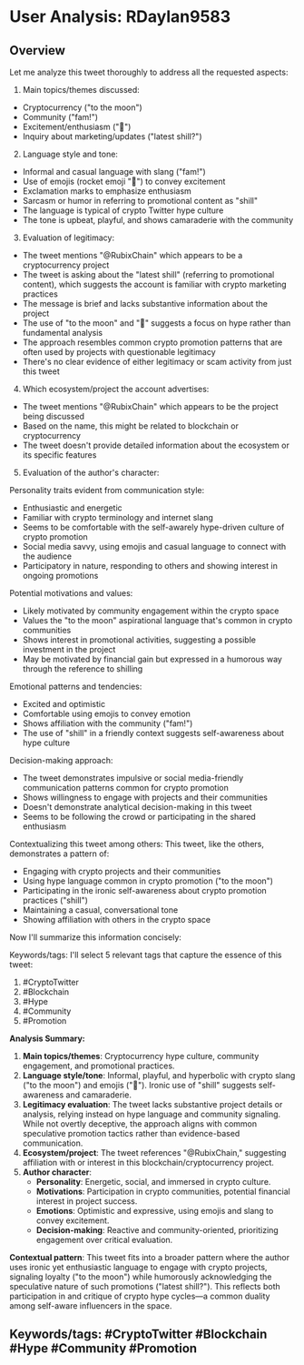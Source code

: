 # User Analysis: RDaylan9583

## Overview

<think>
Let me analyze this tweet thoroughly to address all the requested aspects:

1. Main topics/themes discussed:
- Cryptocurrency ("to the moon")
- Community ("fam!")
- Excitement/enthusiasm ("🚀")
- Inquiry about marketing/updates ("latest shill?")

2. Language style and tone:
- Informal and casual language with slang ("fam!")
- Use of emojis (rocket emoji "🚀") to convey excitement
- Exclamation marks to emphasize enthusiasm
- Sarcasm or humor in referring to promotional content as "shill"
- The language is typical of crypto Twitter hype culture
- The tone is upbeat, playful, and shows camaraderie with the community

3. Evaluation of legitimacy:
- The tweet mentions "@RubixChain" which appears to be a cryptocurrency project
- The tweet is asking about the "latest shill" (referring to promotional content), which suggests the account is familiar with crypto marketing practices
- The message is brief and lacks substantive information about the project
- The use of "to the moon" and "🚀" suggests a focus on hype rather than fundamental analysis
- The approach resembles common crypto promotion patterns that are often used by projects with questionable legitimacy
- There's no clear evidence of either legitimacy or scam activity from just this tweet

4. Which ecosystem/project the account advertises:
- The tweet mentions "@RubixChain" which appears to be the project being discussed
- Based on the name, this might be related to blockchain or cryptocurrency
- The tweet doesn't provide detailed information about the ecosystem or its specific features

5. Evaluation of the author's character:

Personality traits evident from communication style:
- Enthusiastic and energetic
- Familiar with crypto terminology and internet slang
- Seems to be comfortable with the self-awarely hype-driven culture of crypto promotion
- Social media savvy, using emojis and casual language to connect with the audience
- Participatory in nature, responding to others and showing interest in ongoing promotions

Potential motivations and values:
- Likely motivated by community engagement within the crypto space
- Values the "to the moon" aspirational language that's common in crypto communities
- Shows interest in promotional activities, suggesting a possible investment in the project
- May be motivated by financial gain but expressed in a humorous way through the reference to shilling

Emotional patterns and tendencies:
- Excited and optimistic
- Comfortable using emojis to convey emotion
- Shows affiliation with the community ("fam!")
- The use of "shill" in a friendly context suggests self-awareness about hype culture

Decision-making approach:
- The tweet demonstrates impulsive or social media-friendly communication patterns common for crypto promotion
- Shows willingness to engage with projects and their communities
- Doesn't demonstrate analytical decision-making in this tweet
- Seems to be following the crowd or participating in the shared enthusiasm

Contextualizing this tweet among others:
This tweet, like the others, demonstrates a pattern of:
- Engaging with crypto projects and their communities
- Using hype language common in crypto promotion ("to the moon")
- Participating in the ironic self-awareness about crypto promotion practices ("shill")
- Maintaining a casual, conversational tone
- Showing affiliation with others in the crypto space

Now I'll summarize this information concisely:

Keywords/tags: I'll select 5 relevant tags that capture the essence of this tweet:
1. #CryptoTwitter
2. #Blockchain
3. #Hype
4. #Community
5. #Promotion
</think>

**Analysis Summary:**

1. **Main topics/themes**: Cryptocurrency hype culture, community engagement, and promotional practices.
2. **Language style/tone**: Informal, playful, and hyperbolic with crypto slang ("to the moon") and emojis ("🚀"). Ironic use of "shill" suggests self-awareness and camaraderie.
3. **Legitimacy evaluation**: The tweet lacks substantive project details or analysis, relying instead on hype language and community signaling. While not overtly deceptive, the approach aligns with common speculative promotion tactics rather than evidence-based communication.
4. **Ecosystem/project**: The tweet references "@RubixChain," suggesting affiliation with or interest in this blockchain/cryptocurrency project.
5. **Author character**:
   - **Personality**: Energetic, social, and immersed in crypto culture.
   - **Motivations**: Participation in crypto communities, potential financial interest in project success.
   - **Emotions**: Optimistic and expressive, using emojis and slang to convey excitement.
   - **Decision-making**: Reactive and community-oriented, prioritizing engagement over critical evaluation.

**Contextual pattern**:
This tweet fits into a broader pattern where the author uses ironic yet enthusiastic language to engage with crypto projects, signaling loyalty ("to the moon") while humorously acknowledging the speculative nature of such promotions ("latest shill?"). This reflects both participation in and critique of crypto hype cycles—a common duality among self-aware influencers in the space.

**Keywords/tags**: #CryptoTwitter #Blockchain #Hype #Community #Promotion
---
